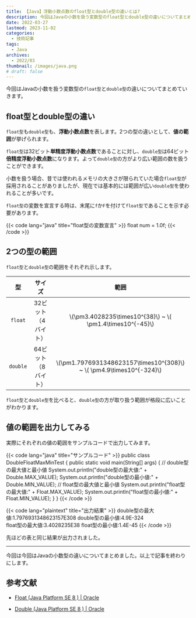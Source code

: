 ```yaml
---
title: 【Java】浮動小数点数のfloat型とdouble型の違いとは?
description: 今回はJavaの小数を扱う変数型のfloat型とdouble型の違いについてまとめていきます。
date: 2022-03-27
lastmod: 2023-11-02
categories: 
  - 技術記事
tags: 
  - Java
archives: 
  - 2022/03
thumbnail: /images/java.png
# draft: false
---
```


今回はJavaの小数を扱う変数型の`float型`と`double型`の違いについてまとめていきます。

## float型とdouble型の違い

`float型`も`double型`も、**浮動小数点数**を表します。2つの型の違いとして、**値の範囲**が挙げられます。

`float型`は32ビット**単精度浮動小数点数**であることに対し、`double型`は64ビット**倍精度浮動小数点数**になります。よって`double型`の方がより広い範囲の数を扱うことができます。

小数を扱う場合、昔では使われるメモリの大きさが限られていた場合`float型`が採用されることがありましたが、現在では基本的には範囲が広い`double型`を使われることが多いです。

`float型`の変数を宣言する時は、末尾に`f`か`F`を付けて`float型`であることを示す必要があります。

{{< code lang="java" title="float型の変数宣言" >}}
float num = 1.0f;
{{< /code >}}

## 2つの型の範囲

`float型`と`double型`の範囲をそれぞれ示します。

|型|サイズ|範囲|
| :---: | :---: | :---: |
|`float`|32ビット（4バイト）|\\(\pm3.4028235\times10^{38}\\) ~ \\( \pm1.4\times10^{-45}\\)|
|`double `|64ビット（8バイト）|\\(\pm1.7976931348623157\times10^{308}\\) ~ \\( \pm4.9\times10^{-324}\\)|

`float型`と`double型`を比べると、`double型`の方が取り扱う範囲が格段に広いことがわかります。

## 値の範囲を出力してみる

実際にそれぞれの値の範囲をサンプルコードで出力してみます。

{{< code lang="java" title="サンプルコード" >}}
public class DoubleFloatMaxMinTest {
  public static void main(String[] args) {
    // double型の最大値と最小値
    System.out.println("double型の最大値:" + Double.MAX_VALUE);
    System.out.println("double型の最小値:" + Double.MIN_VALUE);
    // float型の最大値と最小値
    System.out.println("float型の最大値:" + Float.MAX_VALUE);
    System.out.println("float型の最小値:" + Float.MIN_VALUE);
  }
}
{{< /code >}}

{{< code lang="plaintext" title="出力結果" >}}
double型の最大値:1.7976931348623157E308
double型の最小値:4.9E-324   
float型の最大値:3.4028235E38
float型の最小値:1.4E-45
{{< /code >}}

先ほどの表と同じ結果が出力されました。

* * *

今回は今回はJavaの小数型の違いについてまとめました。以上で記事を終わりにします。

## 参考文献

* [Float (Java Platform SE 8 ) | Oracle](https://docs.oracle.com/javase/jp/8/docs/api/java/lang/Float.html)

* [Double (Java Platform SE 8 ) | Oracle](https://docs.oracle.com/javase/jp/1.5.0/api/java/lang/Double.html)